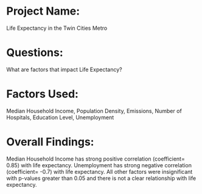 # Project Name: 
Life Expectancy in the Twin Cities Metro
# Questions: 
What are factors that impact Life Expectancy?
# Factors Used: 
Median Household Income, Population Density, Emissions, Number of Hospitals, Education Level, Unemployment
# Overall Findings: 
Median Household Income has strong positive correlation (coefficient= 0.85) with life expectancy.
Unemployment has strong negative correlation (coefficient= -0.7) with life expectancy.
All other factors were insignificant with p-values greater than 0.05 and there is not a clear relationship with life expectancy.

